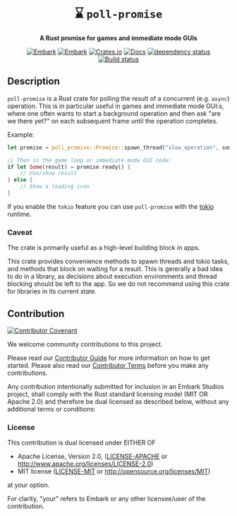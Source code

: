 <!-- Allow this file to not have a first line heading -->
<!-- markdownlint-disable-file MD041 -->

<!-- inline html -->
<!-- markdownlint-disable-file MD033 -->

<div align="center">

# ⌛ `poll-promise`

**A Rust promise for games and immediate mode GUIs**

[![Embark](https://img.shields.io/badge/embark-open%20source-blueviolet.svg)](https://embark.dev)
[![Embark](https://img.shields.io/badge/discord-ark-%237289da.svg?logo=discord)](https://discord.gg/dAuKfZS)
[![Crates.io](https://img.shields.io/crates/v/poll-promise.svg)](https://crates.io/crates/poll-promise)
[![Docs](https://docs.rs/poll-promise/badge.svg)](https://docs.rs/poll-promise)
[![dependency status](https://deps.rs/repo/github/EmbarkStudios/poll-promise/status.svg)](https://deps.rs/repo/github/EmbarkStudios/poll-promise)
[![Build status](https://github.com/EmbarkStudios/physx-rs/workflows/CI/badge.svg)](https://github.com/EmbarkStudios/physx-rs/actions)
</div>

## Description

`poll-promise` is a Rust crate for polling the result of a concurrent (e.g. `async`) operation. This is in particular useful in games and immediate mode GUI:s, where one often wants to start a background operation and then ask "are we there yet?" on each subsequent frame until the operation completes.

Example:

``` rust
let promise = poll_promise::Promise::spawn_thread("slow_operation", something_slow);

// Then in the game loop or immediate mode GUI code:
if let Some(result) = promise.ready() {
    // Use/show result
} else {
    // Show a loading icon
}
```

If you enable the `tokio` feature you can use `poll-promise` with the [tokio](https://github.com/tokio-rs/tokio) runtime.

### Caveat
The crate is primarily useful as a high-level building block in apps.

This crate provides convenience methods to spawn threads and tokio tasks, and methods that block on waiting for a result.
This is gererally a bad idea to do in a library, as decisions about execution environments and thread blocking should be left to the app.
So we do not recommend using this crate for libraries in its current state.

## Contribution

[![Contributor Covenant](https://img.shields.io/badge/contributor%20covenant-v1.4-ff69b4.svg)](../main/CODE_OF_CONDUCT.md)

We welcome community contributions to this project.

Please read our [Contributor Guide](CONTRIBUTING.md) for more information on how to get started.
Please also read our [Contributor Terms](CONTRIBUTING.md#contributor-terms) before you make any contributions.

Any contribution intentionally submitted for inclusion in an Embark Studios project, shall comply with the Rust standard licensing model (MIT OR Apache 2.0) and therefore be dual licensed as described below, without any additional terms or conditions:

### License

This contribution is dual licensed under EITHER OF

* Apache License, Version 2.0, ([LICENSE-APACHE](LICENSE-APACHE) or <http://www.apache.org/licenses/LICENSE-2.0>)
* MIT license ([LICENSE-MIT](LICENSE-MIT) or <http://opensource.org/licenses/MIT>)

at your option.

For clarity, "your" refers to Embark or any other licensee/user of the contribution.
